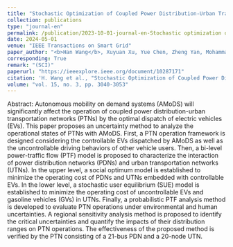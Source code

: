 ```yaml
---
title: "Stochastic Optimization of Coupled Power Distribution-Urban Transportation Network Operations With Autonomous Mobility on Demand Systems"
collection: publications
type: "journal-en"
permalink: /publication/2023-10-01-journal-en-Stochastic optimization of coupled power distribution-urban transportation network operations with autonomous mobility on demand systems
date: 2024-05-01
venue: "IEEE Transactions on Smart Grid"
paper_author: "<b>Han Wang</b>, Xuyuan Xu, Yue Chen, Zheng Yan, Mohammad Shahidehpour, Jiaqi Li, Shaolun Xu"
corresponding: True
remark: "(SCI)"
paperurl: "https://ieeexplore.ieee.org/document/10287171"
citation: 'H. Wang et al., "Stochastic Optimization of Coupled Power Distribution-Urban Transportation Network Operations With Autonomous Mobility on Demand Systems," in IEEE Transactions on Smart Grid, vol. 15, no. 3, pp. 3040-3053, May 2024.'
volume: "vol. 15, no. 3, pp. 3040-3053"
---
```


Abstract:
Autonomous mobility on demand systems (AMoDS) will significantly affect the operation of coupled power distribution-urban transportation networks (PTNs) by the optimal dispatch of electric vehicles (EVs). This paper proposes an uncertainty method to analyze the operational states of PTNs with AMoDS. First, a PTN operation framework is designed considering the controllable EVs dispatched by AMoDS as well as the uncontrollable driving behaviors of other vehicle users. Then, a bi-level power-traffic flow (PTF) model is proposed to characterize the interaction of power distribution networks (PDNs) and urban transportation networks (UTNs). In the upper level, a social optimum model is established to minimize the operating cost of PDNs and UTNs embedded with controllable EVs. In the lower level, a stochastic user equilibrium (SUE) model is established to minimize the operating cost of uncontrollable EVs and gasoline vehicles (GVs) in UTNs. Finally, a probabilistic PTF analysis method is developed to evaluate PTN operations under environmental and human uncertainties. A regional sensitivity analysis method is proposed to identify the critical uncertainties and quantify the impacts of their distribution ranges on PTN operations. The effectiveness of the proposed method is verified by the PTN consisting of a 21-bus PDN and a 20-node UTN.
